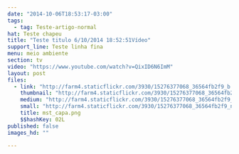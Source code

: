```yaml
---
date: "2014-10-06T18:53:17-03:00"
tags:
  - tag: Teste-artigo-normal
hat: Teste chapeu
title: "Teste titulo 6/10/2014 18:52:51Vídeo"
support_line: Teste linha fina
menu: meio ambiente
section: tv
video: "https://www.youtube.com/watch?v=QixID6N6ImM"
layout: post
files:
  - link: "http://farm4.staticflickr.com/3930/15276377068_36564fb2f9_b.jpg"
    thumbnail: "http://farm4.staticflickr.com/3930/15276377068_36564fb2f9_t.jpg"
    medium: "http://farm4.staticflickr.com/3930/15276377068_36564fb2f9_z.jpg"
    small: "http://farm4.staticflickr.com/3930/15276377068_36564fb2f9_n.jpg"
    title: mst_capa.png
    $$hashKey: 02L
published: false
images_hd: ""

---
```

